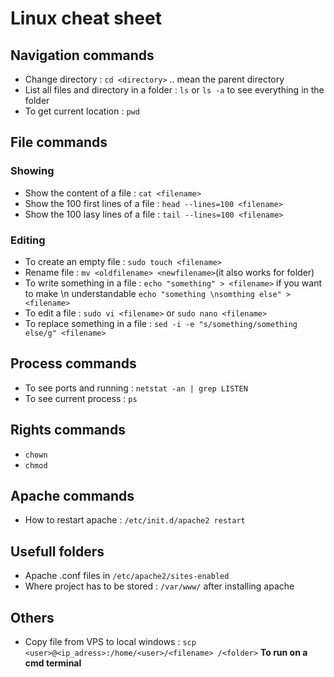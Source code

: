 # Linux cheat sheet

## Navigation commands
- Change directory : `cd <directory>` .. mean the parent directory
- List all files and directory in a folder : `ls` or `ls -a` to see everything in the folder
- To get current location : `pwd`


## File commands
### Showing
- Show the content of a file : `cat <filename>`
- Show the 100 first lines of a file : `head --lines=100 <filename>`
- Show the 100 lasy lines of a file : `tail --lines=100 <filename>`
### Editing
- To create an empty file : `sudo touch <filename>`
- Rename file : `mv <oldfilename> <newfilename>`(it also works for folder)
- To write something in a file : `echo "something" > <filename>` if you want to make \n understandable `echo "something \nsomthing else" > <filename>`
- To edit a file : `sudo vi <filename>` or `sudo nano <filename>`
- To replace something in a file : `sed -i -e "s/something/something else/g" <filename>`

## Process commands
- To see ports and running : `netstat -an | grep LISTEN`
- To see current process : `ps`


## Rights commands
- `chown`
- `chmod`


## Apache commands
- How to restart apache : `/etc/init.d/apache2 restart`


## Usefull folders
- Apache .conf files in `/etc/apache2/sites-enabled`
- Where project has to be stored : `/var/www/` after installing apache


## Others
- Copy file from VPS to local windows : `scp <user>@<ip_adress>:/home/<user>/<filename> /<folder>` **To run on a cmd terminal**
